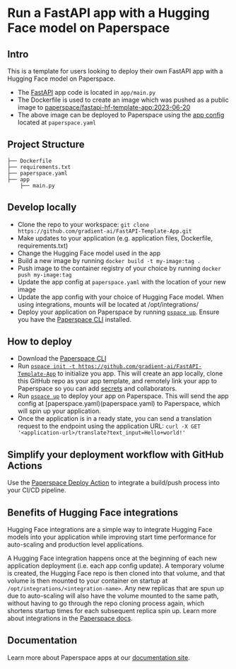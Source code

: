 # Run a FastAPI app with a Hugging Face model on Paperspace

## Intro

This is a template for users looking to deploy their own FastAPI app with a Hugging Face model on Paperspace.

- The [FastAPI](https://fastapi.tiangolo.com/lo/) app code is located in `app/main.py`
- The Dockerfile is used to create an image which was pushed as a public image to [paperspace/fastapi-hf-template-app:2023-06-20](https://hub.docker.com/repository/docker/paperspace/fastapi-hf-template-app)
- The above image can be deployed to Paperspace using the [app config](https://docs-next.paperspace.com/deploying/app-config) located at `paperspace.yaml`

## Project Structure

```
├── Dockerfile
├── requirements.txt
├── paperspace.yaml
├── app
    ├── main.py
```

## Develop locally

- Clone the repo to your workspace: `git clone https://github.com/gradient-ai/FastAPI-Template-App.git`
- Make updates to your application (e.g. application files, Dockerfile, requirements.txt)
- Change the Hugging Face model used in the app
- Build a new image by running `docker build -t my-image:tag .`
- Push image to the container registry of your choice by running `docker push my-image:tag`
- Update the app config at `paperspace.yaml` with the location of your new image
- Update the app config with your choice of Hugging Face model. When using integrations, mounts will be located at /opt/integrations/<name>
- Deploy your application on Paperspace by running [`pspace up`](https://docs-next.paperspace.com/cli/up). Ensure you have the [Paperspace CLI](https://github.com/Paperspace/cli#installation) installed.

## How to deploy

- Download the [Paperspace CLI](https://github.com/Paperspace/cli#installation)
- Run [`pspace init -t https://github.com/gradient-ai/FastAPI-Template-App`](https://docs-next.paperspace.com/cli/init) to initialize you app. This will create an app locally, clone this GitHub repo as your app template, and remotely link your app to Paperspace so you can add [secrets](https://docs-next.paperspace.com/secrets) and collaborators.
- Run [`pspace up`](https://docs-next.paperspace.com/cli/up) to deploy your app on Paperspace. This will send the app config at [paperspace.yaml)(paperspace.yaml) to Paperspace, which will spin up your application.
- Once the application is in a ready state, you can send a translation request to the endpoint using the application URL:
`curl -X GET '<application-url>/translate?text_input=Hello+world!'`

## Simplify your deployment workflow with GitHub Actions

Use the [Paperspace Deploy Action](https://github.com/Paperspace/deploy-action) to integrate a build/push process into your CI/CD pipeline.

## Benefits of Hugging Face integrations

Hugging Face integrations are a simple way to integrate Hugging Face models into your application while improving start time performance for auto-scaling and production level applications.

A Hugging Face integration happens once at the beginning of each new application deployment (i.e. each app config update). A temporary volume is created, the Hugging Face repo is then cloned into that volume, and that volume is then mounted to your container on startup at `/opt/integrations/<integration-name>`. Any new replicas that are spun up due to auto-scaling will also have the volume mounted to the same path, without having to go through the repo cloning process again, which shortens startup times for each subsequent replica spin up. Learn more about integrations in the [Paperspace docs](https://docs-next.paperspace.com/).



## Documentation

Learn more about Paperspace apps at our [documentation site](https://docs-next.paperspace.com/apps).